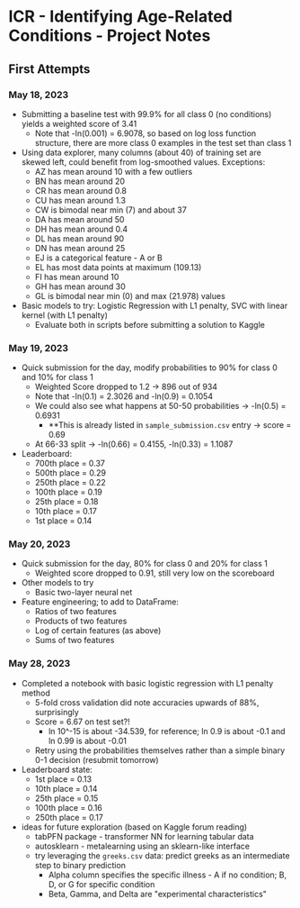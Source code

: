 # ICR - Identifying Age-Related Conditions - Project Notes

## First Attempts

### May 18, 2023

- Submitting a baseline test with 99.9% for all class 0 (no conditions) yields a weighted score of 3.41
  - Note that -ln(0.001) = 6.9078, so based on log loss function structure, there are more class 0 examples in the test set than class 1
- Using data explorer, many columns (about 40) of training set are skewed left, could benefit from log-smoothed values. Exceptions:
  - AZ has mean around 10 with a few outliers
  - BN has mean around 20
  - CR has mean around 0.8
  - CU has mean around 1.3
  - CW is bimodal near min (7) and about 37
  - DA has mean around 50
  - DH has mean around 0.4
  - DL has mean around 90
  - DN has mean around 25
  - EJ is a categorical feature - A or B
  - EL has most data points at maximum (109.13)
  - FI has mean around 10
  - GH has mean around 30
  - GL is bimodal near min (0) and max (21.978) values
- Basic models to try: Logistic Regression with L1 penalty, SVC with linear kernel (with L1 penalty)
  - Evaluate both in scripts before submitting a solution to Kaggle
  
### May 19, 2023
- Quick submission for the day, modify probabilities to 90% for class 0 and 10% for class 1
  - Weighted Score dropped to 1.2 -> 896 out of 934
  - Note that -ln(0.1) = 2.3026 and -ln(0.9) = 0.1054
  - We could also see what happens at 50-50 probabilities -> -ln(0.5) = 0.6931
    - **This is already listed in `sample_submission.csv` entry -> score = 0.69
  - At 66-33 split -> -ln(0.66) = 0.4155, -ln(0.33) = 1.1087
 - Leaderboard: 
   - 700th place = 0.37
   - 500th place = 0.29
   - 250th place = 0.22
   - 100th place = 0.19
   - 25th place = 0.18
   - 10th place = 0.17
   - 1st place = 0.14

### May 20, 2023
- Quick submission for the day, 80% for class 0 and 20% for class 1
  - Weighted score dropped to 0.91, still very low on the scoreboard
- Other models to try
  - Basic two-layer neural net
- Feature engineering; to add to DataFrame:
  - Ratios of two features
  - Products of two features
  - Log of certain features (as above)
  - Sums of two features

### May 28, 2023
- Completed a notebook with basic logistic regression with L1 penalty method
  - 5-fold cross validation did note accuracies upwards of 88%, surprisingly
  - Score = 6.67 on test set?!
    - ln 10^-15 is about -34.539, for reference; ln 0.9 is about -0.1 and ln 0.99 is about -0.01
  - Retry using the probabilities themselves rather than a simple binary 0-1 decision (resubmit tomorrow)
- Leaderboard state:
  - 1st place = 0.13
  - 10th place = 0.14
  - 25th place = 0.15
  - 100th place = 0.16
  - 250th place = 0.17
- ideas for future exploration (based on Kaggle forum reading)
  - tabPFN package - transformer NN for learning tabular data
  - autosklearn - metalearning using an sklearn-like interface
  - try leveraging the `greeks.csv` data: predict greeks as an intermediate step to binary prediction
    - Alpha column specifies the specific illness - A if no condition; B, D, or G for specific condition
    - Beta, Gamma, and Delta are "experimental characteristics"
